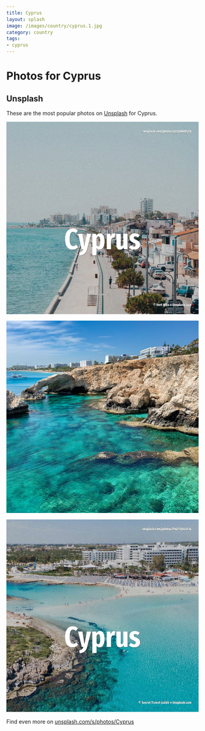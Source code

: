 ```yaml
---
title: Cyprus
layout: splash
image: /images/country/cyprus.1.jpg
category: country
tags:
- cyprus
---
```

# Photos for Cyprus

## Unsplash

These are the most popular photos on [Unsplash](https://unsplash.com) for Cyprus.

![Cyprus](/images/country/cyprus.1.jpg)

![Cyprus](/images/country/cyprus.2.jpg)

![Cyprus](/images/country/cyprus.3.jpg)

Find even more on [unsplash.com/s/photos/Cyprus](https://unsplash.com/s/photos/Cyprus)